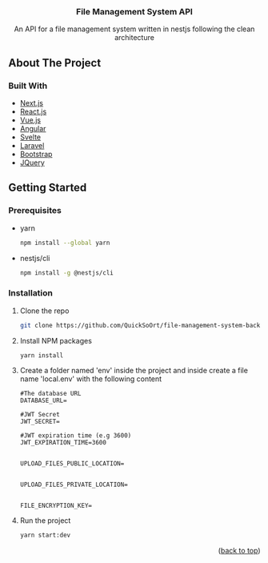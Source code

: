 <div id="top"></div>

<!-- PROJECT LOGO -->
<br />
<div align="center">

<h3 align="center">File Management System API</h3>

  <p align="center">
    An API for a file management system written in nestjs following the clean architecture
  </p>
</div>

<!-- ABOUT THE PROJECT -->
## About The Project

### Built With

* [Next.js](https://nextjs.org/)
* [React.js](https://reactjs.org/)
* [Vue.js](https://vuejs.org/)
* [Angular](https://angular.io/)
* [Svelte](https://svelte.dev/)
* [Laravel](https://laravel.com)
* [Bootstrap](https://getbootstrap.com)
* [JQuery](https://jquery.com)

<!-- GETTING STARTED -->
## Getting Started

### Prerequisites

* yarn
  ```sh
  npm install --global yarn
  ```

* nestjs/cli
  ```sh
  npm install -g @nestjs/cli
  ```

### Installation

1. Clone the repo
   ```sh
   git clone https://github.com/QuickSoOrt/file-management-system-backend.git
   ```
2. Install NPM packages
   ```sh
   yarn install
   ```
3. Create a folder named 'env' inside the project and inside create a file name 'local.env' with the following content
   ```
   #The database URL
   DATABASE_URL=
   
   #JWT Secret
   JWT_SECRET=
   
   #JWT expiration time (e.g 3600)
   JWT_EXPIRATION_TIME=3600
   
   
   UPLOAD_FILES_PUBLIC_LOCATION=
   
   
   UPLOAD_FILES_PRIVATE_LOCATION=
   
   
   FILE_ENCRYPTION_KEY=
   ```

8. Run the project
   ```sh
   yarn start:dev
   ```

<p align="right">(<a href="#top">back to top</a>)</p>

<!-- MARKDOWN LINKS & IMAGES -->
<!-- https://www.markdownguide.org/basic-syntax/#reference-style-links -->
[contributors-shield]: https://img.shields.io/github/contributors/github_username/repo_name.svg?style=for-the-badge
[contributors-url]: https://github.com/github_username/repo_name/graphs/contributors
[forks-shield]: https://img.shields.io/github/forks/github_username/repo_name.svg?style=for-the-badge
[forks-url]: https://github.com/github_username/repo_name/network/members
[stars-shield]: https://img.shields.io/github/stars/github_username/repo_name.svg?style=for-the-badge
[stars-url]: https://github.com/github_username/repo_name/stargazers
[issues-shield]: https://img.shields.io/github/issues/github_username/repo_name.svg?style=for-the-badge
[issues-url]: https://github.com/github_username/repo_name/issues
[license-shield]: https://img.shields.io/github/license/github_username/repo_name.svg?style=for-the-badge
[license-url]: https://github.com/github_username/repo_name/blob/master/LICENSE.txt
[linkedin-shield]: https://img.shields.io/badge/-LinkedIn-black.svg?style=for-the-badge&logo=linkedin&colorB=555
[linkedin-url]: https://linkedin.com/in/linkedin_username
[product-screenshot]: images/screenshot.png
